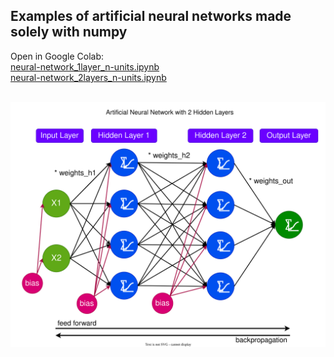 ## Examples of artificial neural networks made solely with numpy 
Open in Google Colab:\
[neural-network_1layer_n-units.ipynb](https://colab.research.google.com/github/to-schi/numpy_neural_network/blob/main/neural-network_1layer_n-units.ipynb)\
[neural-network_2layers_n-units.ipynb](https://colab.research.google.com/github/to-schi/numpy_neural_network/blob/main/neural-network_2layers_n-units.ipynb)

\
<img src="./img/neural_network.svg" width="600">